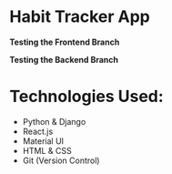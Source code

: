 # Habit Tracker App

**Testing the Frontend Branch**


**Testing the Backend Branch**


# Technologies Used:
- Python & Django
- React.js
- Material UI
- HTML & CSS
- Git (Version Control)

